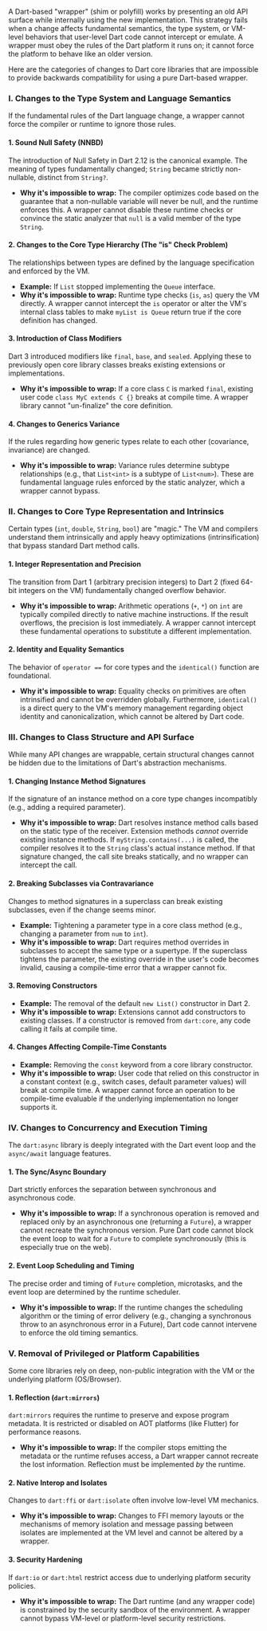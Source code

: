 A Dart-based "wrapper" (shim or polyfill) works by presenting an old API surface while internally using the new implementation. This strategy fails when a change affects fundamental semantics, the type system, or VM-level behaviors that user-level Dart code cannot intercept or emulate. A wrapper must obey the rules of the Dart platform it runs on; it cannot force the platform to behave like an older version.

Here are the categories of changes to Dart core libraries that are impossible to provide backwards compatibility for using a pure Dart-based wrapper.

### I. Changes to the Type System and Language Semantics

If the fundamental rules of the Dart language change, a wrapper cannot force the compiler or runtime to ignore those rules.

#### 1. Sound Null Safety (NNBD)

The introduction of Null Safety in Dart 2.12 is the canonical example. The meaning of types fundamentally changed; `String` became strictly non-nullable, distinct from `String?`.

*   **Why it's impossible to wrap:** The compiler optimizes code based on the guarantee that a non-nullable variable will never be null, and the runtime enforces this. A wrapper cannot disable these runtime checks or convince the static analyzer that `null` is a valid member of the type `String`.

#### 2. Changes to the Core Type Hierarchy (The "is" Check Problem)

The relationships between types are defined by the language specification and enforced by the VM.

*   **Example:** If `List` stopped implementing the `Queue` interface.
*   **Why it's impossible to wrap:** Runtime type checks (`is`, `as`) query the VM directly. A wrapper cannot intercept the `is` operator or alter the VM's internal class tables to make `myList is Queue` return true if the core definition has changed.

#### 3. Introduction of Class Modifiers

Dart 3 introduced modifiers like `final`, `base`, and `sealed`. Applying these to previously open core library classes breaks existing extensions or implementations.

*   **Why it's impossible to wrap:** If a core class `C` is marked `final`, existing user code `class MyC extends C {}` breaks at compile time. A wrapper library cannot "un-finalize" the core definition.

#### 4. Changes to Generics Variance

If the rules regarding how generic types relate to each other (covariance, invariance) are changed.

*   **Why it's impossible to wrap:** Variance rules determine subtype relationships (e.g., that `List<int>` is a subtype of `List<num>`). These are fundamental language rules enforced by the static analyzer, which a wrapper cannot bypass.

### II. Changes to Core Type Representation and Intrinsics

Certain types (`int`, `double`, `String`, `bool`) are "magic." The VM and compilers understand them intrinsically and apply heavy optimizations (intrinsification) that bypass standard Dart method calls.

#### 1. Integer Representation and Precision

The transition from Dart 1 (arbitrary precision integers) to Dart 2 (fixed 64-bit integers on the VM) fundamentally changed overflow behavior.

*   **Why it's impossible to wrap:** Arithmetic operations (`+`, `*`) on `int` are typically compiled directly to native machine instructions. If the result overflows, the precision is lost immediately. A wrapper cannot intercept these fundamental operations to substitute a different implementation.

#### 2. Identity and Equality Semantics

The behavior of `operator ==` for core types and the `identical()` function are foundational.

*   **Why it's impossible to wrap:** Equality checks on primitives are often intrinsified and cannot be overridden globally. Furthermore, `identical()` is a direct query to the VM's memory management regarding object identity and canonicalization, which cannot be altered by Dart code.

### III. Changes to Class Structure and API Surface

While many API changes are wrappable, certain structural changes cannot be hidden due to the limitations of Dart's abstraction mechanisms.

#### 1. Changing Instance Method Signatures

If the signature of an instance method on a core type changes incompatibly (e.g., adding a required parameter).

*   **Why it's impossible to wrap:** Dart resolves instance method calls based on the static type of the receiver. Extension methods *cannot* override existing instance methods. If `myString.contains(...)` is called, the compiler resolves it to the `String` class's actual instance method. If that signature changed, the call site breaks statically, and no wrapper can intercept the call.

#### 2. Breaking Subclasses via Contravariance

Changes to method signatures in a superclass can break existing subclasses, even if the change seems minor.

*   **Example:** Tightening a parameter type in a core class method (e.g., changing a parameter from `num` to `int`).
*   **Why it's impossible to wrap:** Dart requires method overrides in subclasses to accept the same type or a supertype. If the superclass tightens the parameter, the existing override in the user's code becomes invalid, causing a compile-time error that a wrapper cannot fix.

#### 3. Removing Constructors

*   **Example:** The removal of the default `new List()` constructor in Dart 2.
*   **Why it's impossible to wrap:** Extensions cannot add constructors to existing classes. If a constructor is removed from `dart:core`, any code calling it fails at compile time.

#### 4. Changes Affecting Compile-Time Constants

*   **Example:** Removing the `const` keyword from a core library constructor.
*   **Why it's impossible to wrap:** User code that relied on this constructor in a constant context (e.g., switch cases, default parameter values) will break at compile time. A wrapper cannot force an operation to be compile-time evaluable if the underlying implementation no longer supports it.

### IV. Changes to Concurrency and Execution Timing

The `dart:async` library is deeply integrated with the Dart event loop and the `async/await` language features.

#### 1. The Sync/Async Boundary

Dart strictly enforces the separation between synchronous and asynchronous code.

*   **Why it's impossible to wrap:** If a synchronous operation is removed and replaced only by an asynchronous one (returning a `Future`), a wrapper cannot recreate the synchronous version. Pure Dart code cannot block the event loop to wait for a `Future` to complete synchronously (this is especially true on the web).

#### 2. Event Loop Scheduling and Timing

The precise order and timing of `Future` completion, microtasks, and the event loop are determined by the runtime scheduler.

*   **Why it's impossible to wrap:** If the runtime changes the scheduling algorithm or the timing of error delivery (e.g., changing a synchronous throw to an asynchronous error in a Future), Dart code cannot intervene to enforce the old timing semantics.

### V. Removal of Privileged or Platform Capabilities

Some core libraries rely on deep, non-public integration with the VM or the underlying platform (OS/Browser).

#### 1. Reflection (`dart:mirrors`)

`dart:mirrors` requires the runtime to preserve and expose program metadata. It is restricted or disabled on AOT platforms (like Flutter) for performance reasons.

*   **Why it's impossible to wrap:** If the compiler stops emitting the metadata or the runtime refuses access, a Dart wrapper cannot recreate the lost information. Reflection must be implemented *by* the runtime.

#### 2. Native Interop and Isolates

Changes to `dart:ffi` or `dart:isolate` often involve low-level VM mechanics.

*   **Why it's impossible to wrap:** Changes to FFI memory layouts or the mechanisms of memory isolation and message passing between isolates are implemented at the VM level and cannot be altered by a wrapper.

#### 3. Security Hardening

If `dart:io` or `dart:html` restrict access due to underlying platform security policies.

*   **Why it's impossible to wrap:** The Dart runtime (and any wrapper code) is constrained by the security sandbox of the environment. A wrapper cannot bypass VM-level or platform-level security restrictions.